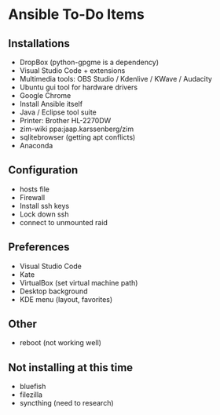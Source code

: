 # Ansible To-Do Items

## Installations

* DropBox (python-gpgme is a dependency)
* Visual Studio Code + extensions
* Multimedia tools: OBS Studio / Kdenlive / KWave / Audacity
* Ubuntu gui tool for hardware drivers
* Google Chrome
* Install Ansible itself
* Java / Eclipse tool suite
* Printer: Brother HL-2270DW
* zim-wiki ppa:jaap.karssenberg/zim
* sqlitebrowser (getting apt conflicts)
* Anaconda

## Configuration

* hosts file
* Firewall
* Install ssh keys
* Lock down ssh
* connect to unmounted raid

## Preferences

* Visual Studio Code
* Kate
* VirtualBox (set virtual machine path)
* Desktop background
* KDE menu (layout, favorites)

## Other

* reboot (not working well)

## Not installing at this time

* bluefish
* filezilla
* syncthing (need to research)
